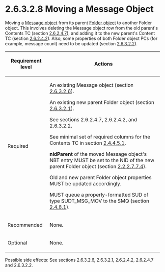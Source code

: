 <html dir="LTR" xmlns:mshelp="http://msdn.microsoft.com/mshelp" xmlns:ddue="http://ddue.schemas.microsoft.com/authoring/2003/5" xmlns:xlink="http://www.w3.org/1999/xlink" xmlns:tool="http://www.microsoft.com/tooltip">
    <head>
        <meta http-equiv="Content-Type" content="text/html; CHARSET=utf-8"></meta>
        <meta name="save" content="history"></meta>
        <title>2.6.3.2.8 Moving a Message Object</title>
        <xml>
            <mshelp:toctitle title="2.6.3.2.8 Moving a Message Object"></mshelp:toctitle>
            <mshelp:rltitle title="[MS-PST]: Moving a Message Object"></mshelp:rltitle>
            <mshelp:keyword index="A" term="883276c8-2893-4fa7-a83c-02917b2b00a3"></mshelp:keyword>
            <mshelp:attr name="DCSext.ContentType" value="open specification"></mshelp:attr>
            <mshelp:attr name="AssetID" value="883276c8-2893-4fa7-a83c-02917b2b00a3"></mshelp:attr>
            <mshelp:attr name="TopicType" value="kbRef"></mshelp:attr>
            <mshelp:attr name="DCSext.Title" value="[MS-PST]: Moving a Message Object" />
        </xml>
    </head>
    <body>
        <div id="header">
            <h1 class="heading">2.6.3.2.8 Moving a Message Object</h1>
        </div>
        <div id="mainSection">
            <div id="mainBody">
                <div id="allHistory" class="saveHistory"></div>
                <div id="sectionSection0" class="section" name="collapseableSection">
                    

<p>Moving a <a href="08220cc9-69b1-4072-a2e7-2a0ff201d505.html#gt_b6c15d0c-d992-421d-ba96-99d3b63894cf">Message
object</a> from its parent <a href="08220cc9-69b1-4072-a2e7-2a0ff201d505.html#gt_0682daa7-c1b8-419b-8a32-6048833d0b72">Folder
object</a> to another Folder object. This involves deleting the Message object
row from the old parent's Contents TC (section <a href="5a0450b5-61c3-4bb0-9837-fd14a00040d2.html">2.6.2.4.7</a>), and adding it
to the new parent's Content TC (section <a href="1a94f596-d840-4f66-824e-af1024fb6944.html">2.6.2.4.2</a>). Also, some
properties of both Folder object PCs (for example, message count) need to be
updated (section <a href="d17234d1-4de9-436e-a412-186b42dd1a8b.html">2.6.3.2.2</a>).</p>

<table>
 <thead>
  <tr>
   <th>
   <p>Requirement level</p>
   </th>
   <th>
   <p><b><span>Actions</span></b></p>
   </th>
  </tr>
 </thead>
 <tr>
  <td>
  <p>Required</p>
  </td>
  <td>
  <p>An existing Message object (section <a href="eaab9353-53fe-448f-a32f-d45afd3c4b5d.html">2.6.3.2.6</a>).</p>
  <p>An existing new parent Folder object (section <a href="a5c8bcf8-706d-4db2-afc4-1f5cb239dc63.html">2.6.3.2.1</a>).</p>
  <p>See sections 2.6.2.4.7, 2.6.2.4.2, and 2.6.3.2.2.</p>
  <p>See minimal set of required columns for the Contents
  TC in section <a href="f58e1ea9-b592-408d-b89e-53fd4cd6024b.html">2.4.4.5.1</a>.</p>
  <p><b>nidParent</b> of the moved Message object's NBT
  entry MUST be set to the NID of the new parent Folder object (section <a href="28fb2116-0998-4485-9844-9711b95603ba.html">2.2.2.7.7.4</a>).</p>
  <p>Old and new parent Folder object properties MUST be
  updated accordingly.</p>
  <p>MUST queue a properly-formatted SUD of type
  SUDT_MSG_MOV to the SMQ (section <a href="feced5b5-714b-47e1-8ca0-a8aae53c2fe4.html">2.4.8.1</a>).</p>
  </td>
 </tr>
 <tr>
  <td>
  <p>Recommended</p>
  </td>
  <td>
  <p>None.</p>
  </td>
 </tr>
 <tr>
  <td>
  <p>Optional</p>
  </td>
  <td>
  <p>None.</p>
  </td>
 </tr>
</table>

<p>Possible side effects: See sections 2.6.3.2.6, 2.6.3.2.1,
2.6.2.4.2, 2.6.2.4.7 and 2.6.3.2.2.</p>
                </div>
            </div>
        </div>
    </body>
</html>
